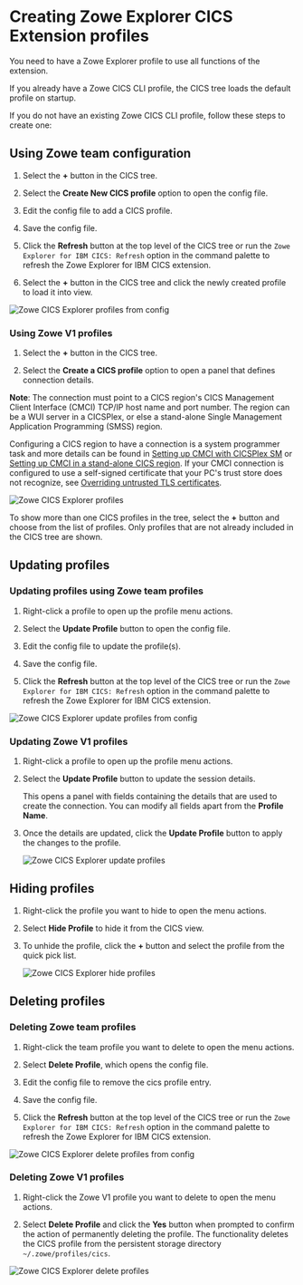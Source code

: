 # Creating Zowe Explorer CICS Extension profiles

You need to have a Zowe Explorer profile to use all functions of the extension.

If you already have a Zowe CICS CLI profile, the CICS tree loads the default profile on startup.  

If you do not have an existing Zowe CICS CLI profile, follow these steps to create one:

## Using Zowe team configuration

1. Select the **+** button in the CICS tree.

2. Select the **Create New CICS profile** option to open the config file.

3. Edit the config file to add a CICS profile.

4. Save the config file.

5. Click the **Refresh** button at the top level of the CICS tree or run the `Zowe Explorer for IBM CICS: Refresh` option in the command palette to refresh the Zowe Explorer for IBM CICS extension.

6. Select the **+** button in the CICS tree and click the newly created profile to load it into view.

![Zowe CICS Explorer profiles from config](pathname:///v2.4.x/images/ze-cics/create-profile-from-config.gif)

### Using Zowe V1 profiles

1. Select the **+** button in the CICS tree.

2. Select the **Create a CICS profile** option to open a panel that defines connection details.

**Note**: The connection must point to a CICS region's CICS Management Client Interface (CMCI) TCP/IP host name and port number. The region can be a WUI server in a CICSPlex, or else a stand-alone Single Management Application Programming (SMSS) region.  

Configuring a CICS region to have a connection is a system programmer task and more details can be found in [Setting up CMCI with CICSPlex SM](https://www.ibm.com/docs/en/cics-ts/5.3?topic=explorer-setting-up-cmci-cicsplex-sm) or [Setting up CMCI in a stand-alone CICS region](https://www.ibm.com/docs/en/cics-ts/5.3?topic=suace-setting-up-cmci-in-stand-alone-cics-region). If your CMCI connection is configured to use a self-signed certificate that your PC's trust store does not recognize, see [Overriding untrusted TLS certificates](ze-override-tls-certs.md).

![Zowe CICS Explorer profiles](pathname:///v2.4.x/images/ze-cics/create-profile.gif)

To show more than one CICS profiles in the tree, select the **+** button and choose from the list of profiles. Only profiles that are not already included in the CICS tree are shown.

## Updating profiles

### Updating profiles using Zowe team profiles

1. Right-click a profile to open up the profile menu actions.

2. Select the **Update Profile** button to open the config file.

3. Edit the config file to update the profile(s).

4. Save the config file.

5. Click the **Refresh** button at the top level of the CICS tree or run the `Zowe Explorer for IBM CICS: Refresh` option in the command palette to refresh the Zowe Explorer for IBM CICS extension.

![Zowe CICS Explorer update profiles from config](pathname:///v2.4.x/images/ze-cics/update-profile-from-config.gif)

### Updating Zowe V1 profiles

1. Right-click a profile to open up the profile menu actions.

2. Select the **Update Profile** button to update the session details.

    This opens a panel with fields containing the details that are used to create the connection. You can modify all fields apart from the **Profile Name**.

3. Once the details are updated, click the **Update Profile** button to apply the changes to the profile.

   ![Zowe CICS Explorer update profiles](pathname:///v2.4.x/images/ze-cics/update-profile.gif)

## Hiding profiles

1. Right-click the profile you want to hide to open the menu actions.

2. Select **Hide Profile** to hide it from the CICS view.

3. To unhide the profile, click the **+** button and select the profile from the quick pick list.

   ![Zowe CICS Explorer hide profiles](pathname:///v2.4.x/images/ze-cics/hide-profile.gif)

## Deleting profiles

### Deleting Zowe team profiles

1. Right-click the team profile you want to delete to open the menu actions.

2. Select **Delete Profile**, which opens the config file.

3. Edit the config file to remove the cics profile entry.

4. Save the config file.

5. Click the **Refresh** button at the top level of the CICS tree or run the `Zowe Explorer for IBM CICS: Refresh` option in the command palette to refresh the Zowe Explorer for IBM CICS extension.

![Zowe CICS Explorer delete profiles from config](pathname:///v2.4.x/images/ze-cics/delete-profile-from-config.gif)

### Deleting Zowe V1 profiles

1. Right-click the Zowe V1 profile you want to delete to open the menu actions.

2. Select **Delete Profile** and click the **Yes** button when prompted to confirm the action of permanently deleting the profile. The functionality deletes the CICS profile from the persistent storage directory `~/.zowe/profiles/cics`.

![Zowe CICS Explorer delete profiles](pathname:///v2.4.x/images/ze-cics/delete-profile.gif)
